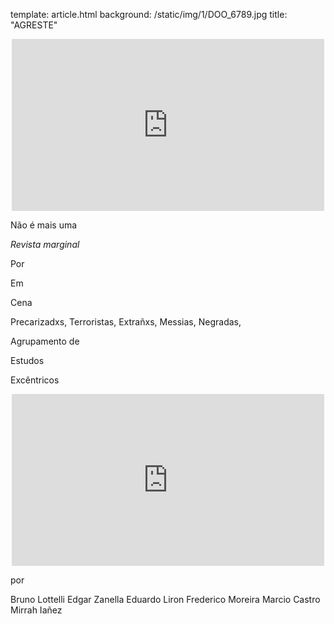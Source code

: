 template: article.html
background: /static/img/1/DOO_6789.jpg
title: "AGRESTE"

<center><iframe src="https://player.vimeo.com/video/125755482" width="500" height="275" frameborder="0" webkitallowfullscreen mozallowfullscreen allowfullscreen></iframe></center>

Não é mais uma 

_Revista marginal_

Por

Em 

Cena

Precarizadxs, Terroristas, Extrañxs, Messias, Negradas,

Agrupamento de 

Estudos

Excêntricos

<center><iframe src="https://player.vimeo.com/video/126794315" width="500" height="275" frameborder="0" webkitallowfullscreen mozallowfullscreen allowfullscreen></iframe></center>

por

Bruno Lottelli
Edgar Zanella
Eduardo Liron
Frederico Moreira
Marcio Castro
Mirrah Iañez
